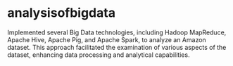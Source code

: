 # analysisofbigdata
Implemented several Big Data technologies, including Hadoop MapReduce, Apache Hive, Apache Pig, and Apache Spark, to analyze an Amazon dataset. This approach facilitated the examination of various aspects of the dataset, enhancing data processing and analytical capabilities.

